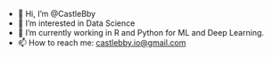 - 👋 Hi, I’m @CastleBby
- 👀 I’m interested in Data Science
- 🌱 I’m currently working in R and Python for ML and Deep Learning.
- 📫 How to reach me: castlebby.io@gmail.com

<!---
CastleBby/CastleBby is a ✨ special ✨ repository because its `README.md` (this file) appears on your GitHub profile.
You can click the Preview link to take a look at your changes.
--->
